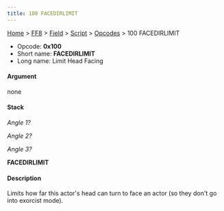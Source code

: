 ```yaml
---
title: 100 FACEDIRLIMIT
---
```


[Home](../../../../Main%20Page.md) > [FF8](../../../../FF8.md) > [Field](../../../Field.md) > [Script](../../Script.md) > [Opcodes](../Opcodes.md) > 100 FACEDIRLIMIT

-   Opcode: **0x100**
-   Short name: **FACEDIRLIMIT**
-   Long name: Limit Head Facing

#### Argument

none

#### Stack

  
*Angle 1?*

*Angle 2?*

*Angle 3?*

**FACEDIRLIMIT**

#### Description

Limits how far this actor's head can turn to face an actor (so they
don't go into exorcist mode).
